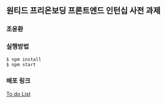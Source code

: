 
## 원티드 프리온보딩 프론트엔드 인턴십 사전 과제

### 조윤환

### 실행방법
```
$ npm install
$ npm start
```

### 배포 링크
<a href="https://harmonious-monstera-0eab20.netlify.app/">To do List</a>




